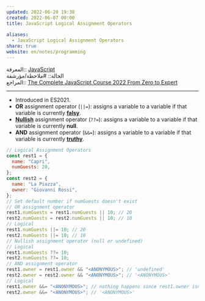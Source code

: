```yaml
---  
updated: 2022-06-20 19:38  
created: 2022-06-07 00:00  
title: JavaScript Logical Assignment Operators  
  
aliases:  
  - JavaScript Logical Assignment Operators  
share: true  
website: en/notes/programming  
---  
```

  
المعرفة:: [JavaScript](JavaScript)  
الحالة:: #ملاحظة/مؤرشفة  
المراجع:: [The Complete JavaScript Course 2022 From Zero to Expert](The%20Complete%20JavaScript%20Course%202022%20From%20Zero%20to%20Expert)  
  
---  
  
- Introduced in ES2021.  
- **OR** assignment operator (`||=`): assigns a variable to a variable if that variable is currently **[falsy](JavaScript%20Truthy%20and%20Falsy)**.  
- **[Nullish](JavaScript%20Nullish%20Coalescing%20Operator)** assignment operator (`??=`): assigns a variable to a variable if that variable is currently **null**.  
- **AND** assignment operator (`&&=`): assigns a variable to a variable if that variable is currently **[truthy](JavaScript%20Truthy%20and%20Falsy)**.  
  
```js  
// Logical Assignment Operators  
const rest1 = {  
  name: "Capri",  
  numGuests: 20,  
};  
const rest2 = {  
  name: "La Piazza",  
  owner: "Giovanni Rossi",  
};  
// Set default number if numGuests doesn't exist  
// OR assignment operator  
rest1.numGuests = rest1.numGuests || 10; // 20  
rest2.numGuests = rest2.numGuests || 10; // 10  
// Logical  
rest1.numGuests ||= 10; // 20  
rest2.numGuests ||= 10; // 10  
// Nullish assignment operator (null or undefined)  
// Logical  
rest1.numGuests ??= 10;  
rest2.numGuests ??= 10;  
// AND assignment operator  
rest1.owner = rest1.owner && "<ANONYMOUS>"; // 'undefined'  
rest2.owner = rest2.owner && "<ANONYMOUS>"; // '<ANONYMOUS>'  
// Logical  
rest1.owner &&= "<ANONYMOUS>"; // nothing happens since rest1.owner isn't true  
rest2.owner &&= "<ANONYMOUS>"; // '<ANONYMOUS>'  
```  
